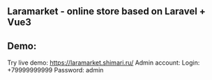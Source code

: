 ## Laramarket - online store based on Laravel + Vue3


## Demo:

Try live demo: https://laramarket.shimari.ru/
Admin account: 
    Login: +79999999999
    Password: admin